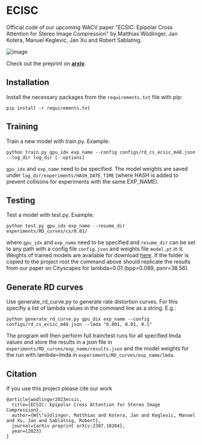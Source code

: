 # ECISC
Official code of our upcoming WACV paper "ECSIC: Epipolar Cross Attention for Stereo Image Compression" by Matthias Wödlinger, Jan Kotera, Manuel Keglevic, Jan Xu and Robert Sablatnig.

![image](./assets/001860.png "Qualitative comparison for a sample from the InStereo2k dataset")

Check out the preprint on **[arxiv](https://arxiv.org/abs/2307.10284)**.

## Installation

Install the necessary packages from the `requirements.txt` file with pip:

```pip install -r requirements.txt```

## Training
Train a new model with train.py. Example:

```python train.py gpu_idx exp_name --config configs/rd_cs_ecsic_m48.json --log_dir log_dir [--options]```

`gpu_idx` and `exp_name` need to be specified. The model weights are saved under `log_dir/experiments/HASH_DATE_TIME` (where HASH is added to prevent collisons for experiments with the same EXP_NAME). 

## Testing
Test a model with test.py. Example:

```python test.py gpu_idx exp_name --resume_dir experiments/RD_curves/cs/0.01/```

where `gpu_idx` and `exp_name` need to be specified and `resume_dir` can be set to any path with a config file `config.json` and weights file `model.pt` in it. Weights of trained models are available for download [here](https://drive.google.com/drive/folders/1ZHyAx4XmVRUAZDDS3PzmMOTEA1xKQOuc?usp=sharing). If the folder is copied to the project root the command above should replicate the results from our paper on Cityscapes for lambda=0.01 (bpp=0.089, psnr=38.56).

## Generate RD curves
Use generate_rd_curve.py to generate rate distortion curves. For this specifiy a list of lambda values in the command line as a string. E.g.:

```python generate_rd_curve.py gpu_dix exp_name --config configs/rd_cs_ecsic_m48.json --lmda "0.001, 0.01, 0.1"```

The program will then perform full train/test runs for all specified lmda values and store the results in a json file in `experiments/RD_curves/exp_name/results.json` and the model weights for the run with lambda=lmda in `experiments/RD_curves/exp_name/lmda`.

## Citation
If you use this project please cite our work

```
@article{wodlinger2023ecsic,
  title={ECSIC: Epipolar Cross Attention for Stereo Image Compression},
  author={W{\"o}dlinger, Matthias and Kotera, Jan and Keglevic, Manuel and Xu, Jan and Sablatnig, Robert},
  journal={arXiv preprint arXiv:2307.10284},
  year={2023}
}
```
